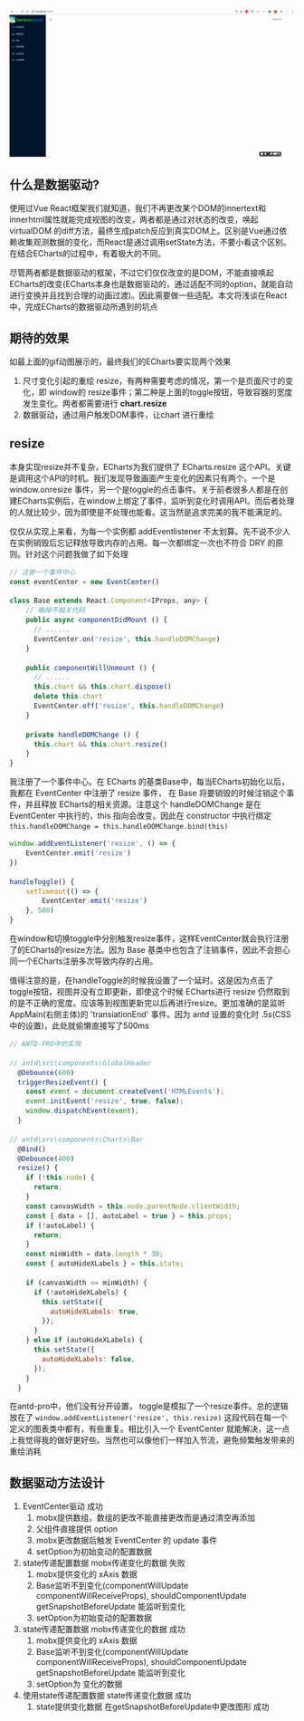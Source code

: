 ![最终效果](../../img/ECharts.gif)
## 什么是数据驱动?
使用过Vue React框架我们就知道，我们不再更改某个DOM的innertext和innerhtml属性就能完成视图的改变，两者都是通过对状态的改变，唤起 virtualDOM 的diff方法，最终生成patch反应到真实DOM上。区别是Vue通过依赖收集观测数据的变化，而React是通过调用setState方法，不要小看这个区别。在结合ECharts的过程中，有着极大的不同。

尽管两者都是数据驱动的框架，不过它们仅仅改变的是DOM，不能直接唤起ECharts的改变(ECharts本身也是数据驱动的，通过适配不同的option，就能自动进行变换并且找到合理的动画过渡)。因此需要做一些适配。本文将浅谈在React中，完成ECharts的数据驱动所遇到的坑点

## 期待的效果
如最上面的gif动图展示的，最终我们的ECharts要实现两个效果
1. 尺寸变化引起的重绘 resize，有两种需要考虑的情况，第一个是页面尺寸的变化，即 window的 resize事件；第二种是上面的toggle按钮，导致容器的宽度发生变化。两者都需要进行 **chart.resize**
2. 数据驱动，通过用户触发DOM事件，让chart 进行重绘

## resize
本身实现resize并不复杂，ECharts为我们提供了 ECharts.resize 这个API。关键是调用这个API的时机。我们发现导致画面产生变化的因素只有两个。一个是 window.onresize 事件，另一个是toggle的点击事件。关于前者很多人都是在创建ECharts实例后，在window上绑定了事件，监听到变化时调用API。而后者处理的人就比较少，因为即使是不处理也能看。这当然是追求完美的我不能满足的。

仅仅从实现上来看，为每一个实例都 addEventlistener 不太划算。先不说不少人在实例销毁后忘记释放导致内存的占用。每一次都绑定一次也不符合 DRY 的原则。针对这个问题我做了如下处理

```javascript
// 注册一个事件中心
const eventCenter = new EventCenter()

class Base extends React.Component<IProps, any> {
    // 略掉不相关代码
    public async componentDidMount () {
      // ......
      EventCenter.on('resize', this.handleDOMChange)
    }

    public componentWillUnmount () {
      // ......
      this.chart && this.chart.dispose()
      delete this.chart
      EventCenter.off('resize', this.handleDOMChange)
    }

    private handleDOMChange () {
      this.chart && this.chart.resize()
    }
}
```
我注册了一个事件中心。在 ECharts 的基类Base中，每当ECharts初始化以后，我都在 EventCenter 中注册了 resize 事件， 在 Base 将要销毁的时候注销这个事件，并且释放 ECharts的相关资源。注意这个 handleDOMChange 是在 EventCenter 中执行的，this 指向会改变。因此在 constructor 中执行绑定 ```this.handleDOMChange = this.handleDOMChange.bind(this)```

```javascript
window.addEventListener('resize', () => {
    EventCenter.emit('resize')
})

handleToggle() {
    setTimeout(() => {
        EventCenter.emit('resize')
    }, 500)
}
```
在window和切换toggle中分别触发resize事件，这样EventCenter就会执行注册了的ECharts的resize方法。因为 Base 基类中也包含了注销事件，因此不会担心同一个ECharts注册多次导致内存的占用。

值得注意的是，在handleToggle的时候我设置了一个延时。这是因为点击了toggle按钮，视图并没有立即更新，即使这个时候 ECharts进行 resize 仍然取到的是不正确的宽度。应该等到视图更新完以后再进行resize。更加准确的是监听 AppMain(右侧主体)的 'transiationEnd' 事件。因为 antd 设置的变化时 .5s(CSS中的设置)，此处就偷懒直接写了500ms

```javascript
// ANTD-PRO中的实现

// antd\src\components\GlobalHeader
  @Debounce(600)
  triggerResizeEvent() {
    const event = document.createEvent('HTMLEvents');
    event.initEvent('resize', true, false);
    window.dispatchEvent(event);
  }

// antd\src\components\Charts\Bar
  @Bind()
  @Debounce(400)
  resize() {
    if (!this.node) {
      return;
    }
    const canvasWidth = this.node.parentNode.clientWidth;
    const { data = [], autoLabel = true } = this.props;
    if (!autoLabel) {
      return;
    }
    const minWidth = data.length * 30;
    const { autoHideXLabels } = this.state;

    if (canvasWidth <= minWidth) {
      if (!autoHideXLabels) {
        this.setState({
          autoHideXLabels: true,
        });
      }
    } else if (autoHideXLabels) {
      this.setState({
        autoHideXLabels: false,
      });
    }
  }
```
在antd-pro中，他们没有分开设置， toggle是模拟了一个resize事件。总的逻辑放在了 ```window.addEventListener('resize', this.resize)``` 这段代码在每一个定义的图表类中都有，有些重复。相比引入一个 EventCenter 就能解决，这一点上我觉得我的做好更好些。当然也可以像他们一样加入节流，避免频繁触发带来的重绘消耗


## 数据驱动方法设计
1. EventCenter驱动 成功
    1. mobx提供数组，数组的更改不能直接更改而是通过清空再添加
    2. 父组件直接提供 option 
    3. mobx更改数据后触发 EventCenter 的 update 事件
    4. setOption为初始变动的配置数据
2. state传递配置数据 mobx传递变化的数据 失败
    1. mobx提供变化的 xAxis 数据
    2. Base监听不到变化(componentWillUpdate componentWillReceiveProps),  shouldComponentUpdate getSnapshotBeforeUpdate 能监听到变化
    3. setOption为初始变动的配置数据
3. state传递配置数据 mobx传递变化的数据 成功
    1. mobx提供变化的 xAxis 数据
    2. Base监听不到变化(componentWillUpdate componentWillReceiveProps),  shouldComponentUpdate getSnapshotBeforeUpdate 能监听到变化
    3. setOption为 变化的数据
4. 使用state传递配置数据 state传递变化数据 成功
    1.  state提供变化数据 在getSnapshotBeforeUpdate中更改图形 成功
